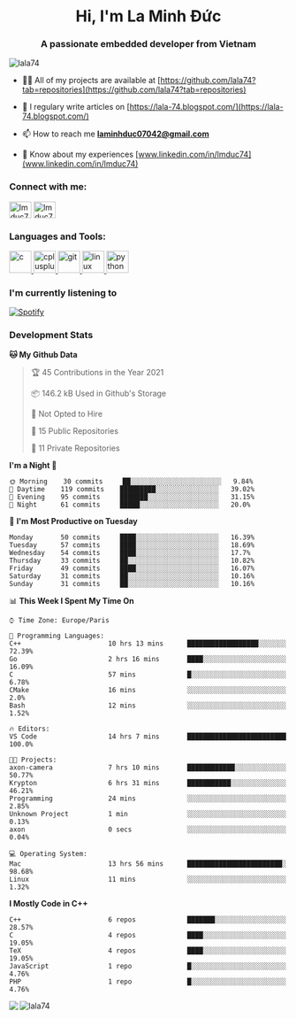 <h1 align="center">Hi, I'm La Minh Đức</h1>
<h3 align="center">A passionate embedded developer from Vietnam</h3>

<p align="left"> <img src="https://komarev.com/ghpvc/?username=lala74&label=Profile%20views&color=0e75b6&style=flat"
                alt="lala74" /> </p>

- 👨‍💻 All of my projects are available at
[https://github.com/lala74?tab=repositories](https://github.com/lala74?tab=repositories)

- 📝 I regulary write articles on [https://lala-74.blogspot.com/](https://lala-74.blogspot.com/)

- 📫 How to reach me **laminhduc07042@gmail.com**

- 📄 Know about my experiences [www.linkedin.com/in/lmduc74](www.linkedin.com/in/lmduc74)

### Connect with me:
<p align="left">
        <a href="https://linkedin.com/in/lmduc74" target="blank"><img align="center"
                        src="https://cdn.jsdelivr.net/npm/simple-icons@3.0.1/icons/linkedin.svg" alt="lmduc74"
                        height="30" width="40" /></a>
        <a href="https://fb.com/lmduc74" target="blank"><img align="center"
                        src="https://cdn.jsdelivr.net/npm/simple-icons@3.0.1/icons/facebook.svg" alt="lmduc74"
                        height="30" width="40" /></a>
</p>

### Languages and Tools:
<p align="left"> <a href="https://www.cprogramming.com/" target="_blank"> <img
                        src="https://devicons.github.io/devicon/devicon.git/icons/c/c-original.svg" alt="c" width="40"
                        height="40" /> </a> <a href="https://www.w3schools.com/cpp/" target="_blank"> <img
                        src="https://devicons.github.io/devicon/devicon.git/icons/cplusplus/cplusplus-original.svg"
                        alt="cplusplus" width="40" height="40" /> </a> <a href="https://git-scm.com/" target="_blank">
                <img src="https://www.vectorlogo.zone/logos/git-scm/git-scm-icon.svg" alt="git" width="40"
                        height="40" /> </a> <a href="https://www.linux.org/" target="_blank"> <img
                        src="https://devicons.github.io/devicon/devicon.git/icons/linux/linux-original.svg" alt="linux"
                        width="40" height="40" /> </a> <a href="https://www.python.org" target="_blank"> <img
                        src="https://devicons.github.io/devicon/devicon.git/icons/python/python-original.svg"
                        alt="python" width="40" height="40" /> </a> </p>

### I'm currently listening to
[![Spotify](https://spotify-playing-git-master.lala74.vercel.app/api/spotify)](https://open.spotify.com/user/nrjaez36fdyqfexa07wju067g)


### Development Stats
<!--START_SECTION:waka-->
**🐱 My Github Data** 

> 🏆 45 Contributions in the Year 2021
 > 
> 📦 146.2 kB Used in Github's Storage 
 > 
> 🚫 Not Opted to Hire
 > 
> 📜 15 Public Repositories 
 > 
> 🔑 11 Private Repositories  
 > 
**I'm a Night 🦉** 

```text
🌞 Morning    30 commits     ██░░░░░░░░░░░░░░░░░░░░░░░   9.84% 
🌆 Daytime    119 commits    █████████░░░░░░░░░░░░░░░░   39.02% 
🌃 Evening    95 commits     ███████░░░░░░░░░░░░░░░░░░   31.15% 
🌙 Night      61 commits     █████░░░░░░░░░░░░░░░░░░░░   20.0%

```
📅 **I'm Most Productive on Tuesday** 

```text
Monday       50 commits     ████░░░░░░░░░░░░░░░░░░░░░   16.39% 
Tuesday      57 commits     ████░░░░░░░░░░░░░░░░░░░░░   18.69% 
Wednesday    54 commits     ████░░░░░░░░░░░░░░░░░░░░░   17.7% 
Thursday     33 commits     ██░░░░░░░░░░░░░░░░░░░░░░░   10.82% 
Friday       49 commits     ████░░░░░░░░░░░░░░░░░░░░░   16.07% 
Saturday     31 commits     ██░░░░░░░░░░░░░░░░░░░░░░░   10.16% 
Sunday       31 commits     ██░░░░░░░░░░░░░░░░░░░░░░░   10.16%

```


📊 **This Week I Spent My Time On** 

```text
⌚︎ Time Zone: Europe/Paris

💬 Programming Languages: 
C++                      10 hrs 13 mins      ██████████████████░░░░░░░   72.39% 
Go                       2 hrs 16 mins       ████░░░░░░░░░░░░░░░░░░░░░   16.09% 
C                        57 mins             █░░░░░░░░░░░░░░░░░░░░░░░░   6.78% 
CMake                    16 mins             ░░░░░░░░░░░░░░░░░░░░░░░░░   2.0% 
Bash                     12 mins             ░░░░░░░░░░░░░░░░░░░░░░░░░   1.52%

🔥 Editors: 
VS Code                  14 hrs 7 mins       █████████████████████████   100.0%

🐱‍💻 Projects: 
axon-camera              7 hrs 10 mins       ████████████░░░░░░░░░░░░░   50.77% 
Krypton                  6 hrs 31 mins       ███████████░░░░░░░░░░░░░░   46.21% 
Programming              24 mins             ░░░░░░░░░░░░░░░░░░░░░░░░░   2.85% 
Unknown Project          1 min               ░░░░░░░░░░░░░░░░░░░░░░░░░   0.13% 
axon                     0 secs              ░░░░░░░░░░░░░░░░░░░░░░░░░   0.04%

💻 Operating System: 
Mac                      13 hrs 56 mins      ████████████████████████░   98.68% 
Linux                    11 mins             ░░░░░░░░░░░░░░░░░░░░░░░░░   1.32%

```

**I Mostly Code in C++** 

```text
C++                      6 repos             ███████░░░░░░░░░░░░░░░░░░   28.57% 
C                        4 repos             ████░░░░░░░░░░░░░░░░░░░░░   19.05% 
TeX                      4 repos             ████░░░░░░░░░░░░░░░░░░░░░   19.05% 
JavaScript               1 repo              █░░░░░░░░░░░░░░░░░░░░░░░░   4.76% 
PHP                      1 repo              █░░░░░░░░░░░░░░░░░░░░░░░░   4.76%

```



<!--END_SECTION:waka-->


<img align="left" src="https://github-readme-stats-chi-rust.vercel.app/api?username=lala74&show_icons=true&hide_border=true" /> 

<img align="left"
src="https://github-readme-stats.vercel.app/api/top-langs?username=lala74&show_icons=true&locale=en&layout=compact&hide_border=true" alt="lala74" />  
